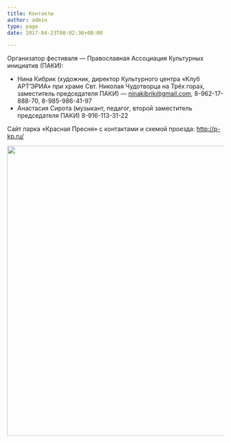 ```yaml
---
title: Контакты
author: admin
type: page
date: 2017-04-23T00:02:36+00:00

---
```

Организатор фестиваля &#8212; Православная Ассоциация Культурных инициатив (ПАКИ):

  * Нина Кибрик (художник, директор Культурного центра &#171;Клуб АРТ&#8217;ЭРИА&#187; при храме Свт. Николая Чудотворца на Трёх горах, заместитель председателя ПАКИ) &#8212; <a href="mailto:ninakibrik@gmail.com" target="_blank" rel="noopener noreferrer">ninakibrik@gmail.com</a>, 8-962-17-888-70, 8-985-986-41-97
  * Анастасия Сирота (музыкант, педагог, второй заместитель председателя ПАКИ) 8-916-113-31-22

Сайт парка &#171;Красная Пресня&#187; с контактами и схемой проезда: <a href="http://p-kp.ru/" target="_blank" rel="noopener noreferrer">http://p-kp.ru/</a>

<img class="alignnone size-full wp-image-219" src="http://nikolinden.ru/wp-content/uploads/2017/04/Karta-festivalja.jpg" alt="" width="675" height="674" srcset="http://nikolinden.ru/wp-content/uploads/2017/04/Karta-festivalja.jpg 675w, http://nikolinden.ru/wp-content/uploads/2017/04/Karta-festivalja-150x150.jpg 150w, http://nikolinden.ru/wp-content/uploads/2017/04/Karta-festivalja-300x300.jpg 300w, http://nikolinden.ru/wp-content/uploads/2017/04/Karta-festivalja-100x100.jpg 100w" sizes="(max-width: 675px) 100vw, 675px" />